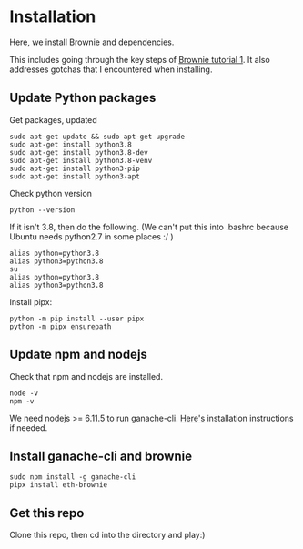 # Installation

Here, we install Brownie and dependencies.

This includes going through the key steps of [Brownie tutorial 1](https://medium.com/@iamdefinitelyahuman/getting-started-with-brownie-part-1-9b2181f4cb99). It also addresses gotchas that I encountered when installing.

## Update Python packages

Get packages, updated
```console
sudo apt-get update && sudo apt-get upgrade
sudo apt-get install python3.8
sudo apt-get install python3.8-dev
sudo apt-get install python3.8-venv
sudo apt-get install python3-pip
sudo apt-get install python3-apt
```

Check python version
```console
python --version
```

If it isn't 3.8, then do the following. (We can't put this into .bashrc because Ubuntu needs python2.7 in some places :/ )
```console
alias python=python3.8
alias python3=python3.8
su
alias python=python3.8
alias python3=python3.8
```

 

Install pipx:
```console
python -m pip install --user pipx
python -m pipx ensurepath
```

## Update npm and nodejs

Check that npm and nodejs are installed. 
```console
node -v
npm -v
```

We need nodejs >= 6.11.5 to run ganache-cli. [Here's](https://docs.npmjs.com/downloading-and-installing-node-js-and-npm) installation instructions if needed.

## Install ganache-cli and brownie

```console
sudo npm install -g ganache-cli
pipx install eth-brownie
```

## Get this repo

Clone this repo, then cd into the directory and play:)
